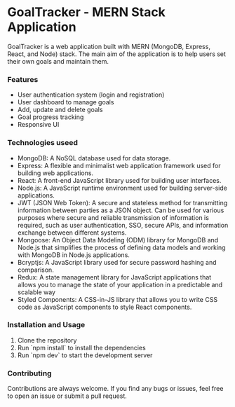 <h1>GoalTracker - MERN Stack Application</h1>
<p>
    GoalTracker is a web application built with MERN (MongoDB, Express, React, and Node) stack. The main aim of the application is to help users set their own goals and     maintain them.
</p>
<h3>Features</h3>
<ul>
  <li>User authentication system (login and registration)</li>
  <li>User dashboard to manage goals</li>
  <li>Add, update and delete goals</li>
  <li>Goal progress tracking</li>
  <li>Responsive UI</li>
</ul>
<h3>Technologies useed</h3>
<ul>
  <li>MongoDB: A NoSQL database used for data storage.</li>
  <li>Express: A flexible and minimalist web application framework used for building web applications.</li>
  <li>React: A front-end JavaScript library used for building user interfaces.</li>
  <li>Node.js: A JavaScript runtime environment used for building server-side applications.</li>
  <li>JWT (JSON Web Token): A secure and stateless method for transmitting information between parties as a JSON object. Can be used for various purposes where secure and reliable transmission of information is required, such as user authentication, SSO, secure APIs, and information exchange between different systems.</li>
  <li>Mongoose: An Object Data Modeling (ODM) library for MongoDB and Node.js that simplifies the process of defining data models and working with MongoDB in Node.js           applications.
  </li>
  <li>Bcryptjs: A JavaScript library used for secure password hashing and comparison.</li>
  <li>Redux: A state management library for JavaScript applications that allows you to manage the state of your application in a predictable and scalable way</li>
  <li>Styled Components: A CSS-in-JS library that allows you to write CSS code as JavaScript components to style React components.</li>
</ul>
<h3>Installation and Usage</h3>
<ol>
  <li>Clone the repository</li>
  <li>Run `npm install` to install the dependencies</li>
  <li>Run `npm dev` to start the development server</li>
</ol>
<h3>Contributing</h3>
<p>
  Contributions are always welcome. If you find any bugs or issues, feel free to open an issue or submit a pull request.
</p>
